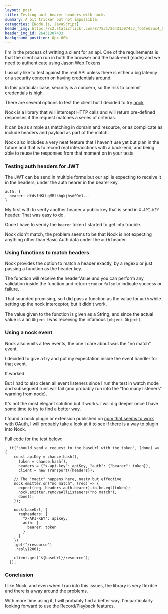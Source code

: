 ```yaml
---
layout: post
title: Testing auth bearer headers with nock.
summary: A bit tricker but not impossible.
categories: [Node.js, JavaScript]
header_img: https://c2.staticflickr.com/8/7531/26431307433_fc6fe65ac4_h.jpg
header_img_id: 26431307433
background_position: 0px 80%
---
```


I'm in the process of writting a client for an api. One of the requirements is that the client can run in both the browser and the back-end (node) and we need to authenticate using [Jason Web Tokens](https://jwt.io/)

I usually like to test against the real API unless there is either a big latency or a security concern on having credentials around.

In this particular case, security is a concern, so the risk to commit credentials is high.

There are several options to test the client but I decided to try [nock](https://github.com/node-nock/nock)

Nock is a library that will intercept HTTP calls and will return pre-defined responses if the request matches a series of criterias.

It can be as simple as matching in domain and resource, or as complicate as include headers and payload as part of the match.

Nock also includes a very neat feature that I haven't use yet but plan in the future and that is to record real interacctions with a back-end, and being able to reuse the responses from that moment on in your tests.

### Testing auth headers for JWT

The JWT can be send in multiple forms but our api is expecting to receive it in the headers, under the auth hearer in the bearer key.

```
auth: {
  bearer: dfdsfHKLUgMBlkhgkjhsd09e1...
}
```

My first with to verify another header a public key that is send in `X-API-KEY` header. That was easy to do.

Once I have to veridy the `bearer` token I started to get into trouble.

Nock didn't match, the problem seems to be that Nock is not expecting anything other than Basic Auth data under the `auth` header.

### Using functions to match headers.

Nock provides the option to match a header exactly, by a regexp or just passing a function as the header key.

The function will receive the headerValue and you can perform any validation inside the function and return `true` or `false` to indicate success or failure.

That sounded promising, so I did pass a function as the value for `auth` while setting up the nock interceptor, but it didn't work.

The value given to the function is given as a String, and since the actual value is a an `Object` I was receiving the infamous `[object Object]`.

### Using a nock event

Nock also emits a few events, the one I care about was the "no match" event.

I decided to give a try and put my expectation inside the event handler for that event.

It worked.

But I had to also clean all event listeners since I run the test in watch mode and subsequent runs will fail (and probably run into the "too many listeners" warning from node).

It's not the most elegant solution but it works. I will dig deeper once I have some time to try to find a better way.

I found a nock plugin or extension published on [npm that seems to work with OAuth](https://www.npmjs.com/package/nock-github-oauth), I will probably take a look at it to see if there is a way to plugin into Nock.

Full code for the test below:

```
  it("should send a request to the baseUrl with the token", (done) => {
    const apiKey = chance.hash(),
      token = chance.hash(),
      headers = {"x-api-key": apiKey, "auth": {"bearer": token}},
      client = new Transport({headers});

    // The "magic" happens here, nasty but effective
    nock.emitter.on("no match", (req) => {
      expect(req._headers.auth.bearer).to.be.eql(token);
      nock.emitter.removeAllListeners("no match");
      done();
    });

    nock(baseUrl, {
      reqheaders: {
        "X-API-KEY": apiKey,
        auth: {
          bearer: token
        }
      }
    })
    .get("/resource")
    .reply(200);

    client.get(`${baseUrl}/resource`);
  });
```

### Conclusion

I like Nock, and even when I run into this issues, the library is very flexible and there is a way around the problems.

With more time using it, I will probably find a better way. I'm particularly looking forward to use the Record/Playback features.
